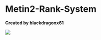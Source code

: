 # Metin2-Rank-System
**Created by blackdragonx61**

![](https://github.com/blackdragonx61/Metin2-Rank-System/blob/master/system.gif)